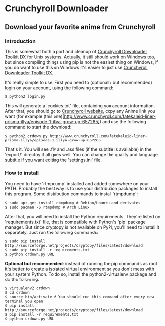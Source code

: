 # Crunchyroll Downloader
## Download your favorite anime from Crunchyroll

### Introduction

This is somewhat both a port and cleanup of [Crunchyroll Downloader Toolkit DX][1] for Unix systems. Actually, it still should work on Windows too, but since compiling things using pip is not the easiest thing on Windows, if you do want to use this on Windows it's easier to just use [Crunchyroll Downloader Toolkit DX][1].

It's really simple to use. First you need to (optionally but recommended) login on your account, using the following command:
```
$ python2 login.py
```

This will generate a 'cookies.txt' file, containing you account information. After that, you should go to [Crunchyroll website][2], copy any Anime link you want (for example (this one)[http://www.crunchyroll.com/fatekaleid-liner-prisma-illya/episode-1-illya-grow-up-657285]) and use the following command to start the download:
```
$ python2 crdown.py http://www.crunchyroll.com/fatekaleid-liner-prisma-illya/episode-1-illya-grow-up-657285
```

That's it. You will see .flv and .ass files (if the subtitle is available) in the 'export/' directoy if all goes well. You can change the quality and language subtitle if you want editing the 'settings.ini' file.

### How to install

You need to have 'rtmpdump' installed and added somewhere on your PATH. Probably the best way is to use your distribution packages to install this program. Some distribution commands to install 'rtmpdump':
```
$ sudo apt-get install rtmpdump # Debian/Ubuntu and derivates
$ sudo pacman -S rtmpdump # Arch Linux
```

After that, you will need to install the Python requirements. They're listed on 'requirements.txt' file, that is compatible with Python's 'pip' package manager. But since cryptopy is not available on PyPi, you'll need to install it separately. Just run the following commands:
```
$ sudo pip install http://sourceforge.net/projects/cryptopy/files/latest/download
$ sudo pip install -r requirements.txt
$ python crdown.py URL
```

**Optional but recommended**: instead of running the pip commands as root it's better to create a isolated virtual environment so you don't mess with your system Python. To do so, install the python2-virtualenv package and do the following:
```
$ virtualenv2 crdown
$ cd crdown
$ source bin/activate # You should run this command after every new terminal you open
$ pip install http://sourceforge.net/projects/cryptopy/files/latest/download
$ pip install -r requirements.txt
$ python crdown.py URL
```

[1]: http://www.darkztar.com/forum/showthread.php?219034-Ripping-videos-amp-subtitles-from-Crunchyroll-(noob-friendly)
[2]: http://www.crunchyroll.com/